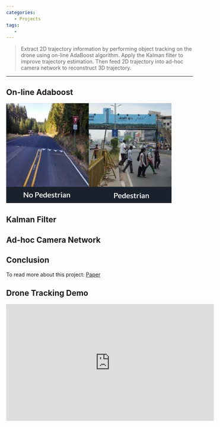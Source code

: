 ```yaml
---
categories: 
   - Projects
tags:
   - 
---
```

> Extract 2D trajectory information by performing object tracking on the drone using on-line AdaBoost algorithm. Apply the Kalman filter to improve trajectory estimation. Then feed 2D trajectory into ad-hoc camera network to reconstruct 3D trajectory.

- - - 


## On-line Adaboost



![pedestrian](https://raw.githubusercontent.com/yonghoson/yonghoson.github.io/master/images/pedestrian.PNG)

## Kalman Filter


## Ad-hoc Camera Network



## Conclusion


To read more about this project: [Paper](/res/myCV.pdf)

## Drone Tracking Demo

<iframe width="560"
        height="315"
        src="https://www.youtube.com/embed/JjipDVfWmAE"
        frameborder="0"
        allow="autoplay; encrypted-media"
        allowfullscreen></iframe>



